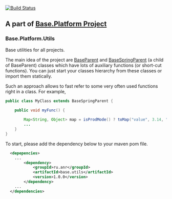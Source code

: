 [![Build Status](https://travis-ci.org/anr-ru/base.utils.svg?branch=master)](https://travis-ci.org/anr-ru/base.utils)


## A part of [Base.Platform Project](https://github.com/anr-ru/base.platform.parent)

### Base.Platform.Utils

Base utilities for all projects. 

The main idea of the project are [BaseParent](./src/main/java/ru/anr/base/BaseParent.java) and 
[BaseSpringParent](./src/main/java/ru/anr/base/BaseSpringParent.java) (a child of BaseParent) classes which have
lots of auxiliary functions (or short-cut functions). You can just start your classes hierarchy from these classes
or import them statically.

Such an approach allows to fast refer to some very often used functions right in a class.
For example, 

```java
public class MyClass extends BaseSpringParent {

    public void myFunc() {
    
        Map<String, Object> map = isProdMode() ? toMap("value", 3.14, "desc", "pi") :  toMap();
        ...
    }
}
```



To start, please add the dependency below to your maven pom file.
```xml
  <depepencies>
    ...
        <dependency>
            <groupId>ru.anr</groupId>
            <artifactId>base.utils</artifactId>
            <version>1.0.0</version>
        </dependency>
    ...
  </dependencies>
```
